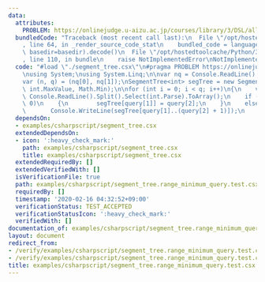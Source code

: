 ```yaml
---
data:
  attributes:
    PROBLEM: https://onlinejudge.u-aizu.ac.jp/courses/library/3/DSL/all/DSL_2_A
  bundledCode: "Traceback (most recent call last):\n  File \"/opt/hostedtoolcache/Python/3.8.5/x64/lib/python3.8/site-packages/onlinejudge_verify/documentation/build.py\"\
    , line 64, in _render_source_code_stat\n    bundled_code = language.bundle(stat.path,\
    \ basedir=basedir).decode()\n  File \"/opt/hostedtoolcache/Python/3.8.5/x64/lib/python3.8/site-packages/onlinejudge_verify/languages/csharpscript.py\"\
    , line 110, in bundle\n    raise NotImplementedError\nNotImplementedError\n"
  code: "#load \"./segment_tree.csx\"\n#pragma PROBLEM https://onlinejudge.u-aizu.ac.jp/courses/library/3/DSL/all/DSL_2_A\n\
    \nusing System;\nusing System.Linq;\n\nvar nq = Console.ReadLine().Split().Select(int.Parse).ToArray();\n\
    var (n, q) = (nq[0], nq[1]);\nSegmentTree<int> segTree = new SegmentTree<int>(n,\
    \ int.MaxValue, Math.Min);\n\nfor (int i = 0; i < q; i++)\n{\n    var query =\
    \ Console.ReadLine().Split().Select(int.Parse).ToArray();\n    if (query[0] ==\
    \ 0)\n    {\n        segTree[query[1]] = query[2];\n    }\n    else\n    {\n \
    \       Console.WriteLine(segTree[query[1]..(query[2] + 1)]);\n    }\n}\n"
  dependsOn:
  - examples/csharpscript/segment_tree.csx
  extendedDependsOn:
  - icon: ':heavy_check_mark:'
    path: examples/csharpscript/segment_tree.csx
    title: examples/csharpscript/segment_tree.csx
  extendedRequiredBy: []
  extendedVerifiedWith: []
  isVerificationFile: true
  path: examples/csharpscript/segment_tree.range_minimum_query.test.csx
  requiredBy: []
  timestamp: '2020-02-16 04:32:52+09:00'
  verificationStatus: TEST_ACCEPTED
  verificationStatusIcon: ':heavy_check_mark:'
  verifiedWith: []
documentation_of: examples/csharpscript/segment_tree.range_minimum_query.test.csx
layout: document
redirect_from:
- /verify/examples/csharpscript/segment_tree.range_minimum_query.test.csx
- /verify/examples/csharpscript/segment_tree.range_minimum_query.test.csx.html
title: examples/csharpscript/segment_tree.range_minimum_query.test.csx
---
```

